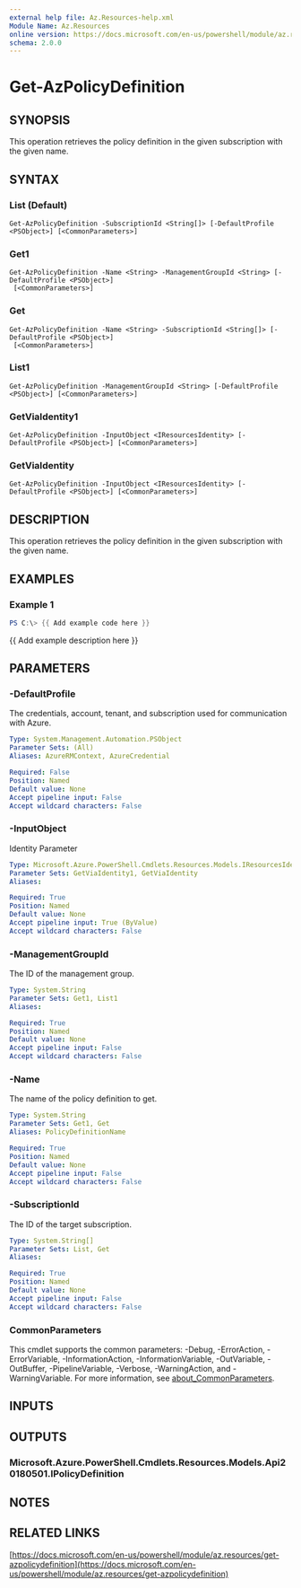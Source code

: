 ```yaml
---
external help file: Az.Resources-help.xml
Module Name: Az.Resources
online version: https://docs.microsoft.com/en-us/powershell/module/az.resources/get-azpolicydefinition
schema: 2.0.0
---
```


# Get-AzPolicyDefinition

## SYNOPSIS
This operation retrieves the policy definition in the given subscription with the given name.

## SYNTAX

### List (Default)
```
Get-AzPolicyDefinition -SubscriptionId <String[]> [-DefaultProfile <PSObject>] [<CommonParameters>]
```

### Get1
```
Get-AzPolicyDefinition -Name <String> -ManagementGroupId <String> [-DefaultProfile <PSObject>]
 [<CommonParameters>]
```

### Get
```
Get-AzPolicyDefinition -Name <String> -SubscriptionId <String[]> [-DefaultProfile <PSObject>]
 [<CommonParameters>]
```

### List1
```
Get-AzPolicyDefinition -ManagementGroupId <String> [-DefaultProfile <PSObject>] [<CommonParameters>]
```

### GetViaIdentity1
```
Get-AzPolicyDefinition -InputObject <IResourcesIdentity> [-DefaultProfile <PSObject>] [<CommonParameters>]
```

### GetViaIdentity
```
Get-AzPolicyDefinition -InputObject <IResourcesIdentity> [-DefaultProfile <PSObject>] [<CommonParameters>]
```

## DESCRIPTION
This operation retrieves the policy definition in the given subscription with the given name.

## EXAMPLES

### Example 1
```powershell
PS C:\> {{ Add example code here }}
```

{{ Add example description here }}

## PARAMETERS

### -DefaultProfile
The credentials, account, tenant, and subscription used for communication with Azure.

```yaml
Type: System.Management.Automation.PSObject
Parameter Sets: (All)
Aliases: AzureRMContext, AzureCredential

Required: False
Position: Named
Default value: None
Accept pipeline input: False
Accept wildcard characters: False
```

### -InputObject
Identity Parameter

```yaml
Type: Microsoft.Azure.PowerShell.Cmdlets.Resources.Models.IResourcesIdentity
Parameter Sets: GetViaIdentity1, GetViaIdentity
Aliases:

Required: True
Position: Named
Default value: None
Accept pipeline input: True (ByValue)
Accept wildcard characters: False
```

### -ManagementGroupId
The ID of the management group.

```yaml
Type: System.String
Parameter Sets: Get1, List1
Aliases:

Required: True
Position: Named
Default value: None
Accept pipeline input: False
Accept wildcard characters: False
```

### -Name
The name of the policy definition to get.

```yaml
Type: System.String
Parameter Sets: Get1, Get
Aliases: PolicyDefinitionName

Required: True
Position: Named
Default value: None
Accept pipeline input: False
Accept wildcard characters: False
```

### -SubscriptionId
The ID of the target subscription.

```yaml
Type: System.String[]
Parameter Sets: List, Get
Aliases:

Required: True
Position: Named
Default value: None
Accept pipeline input: False
Accept wildcard characters: False
```

### CommonParameters
This cmdlet supports the common parameters: -Debug, -ErrorAction, -ErrorVariable, -InformationAction, -InformationVariable, -OutVariable, -OutBuffer, -PipelineVariable, -Verbose, -WarningAction, and -WarningVariable. For more information, see [about_CommonParameters](http://go.microsoft.com/fwlink/?LinkID=113216).

## INPUTS

## OUTPUTS

### Microsoft.Azure.PowerShell.Cmdlets.Resources.Models.Api20180501.IPolicyDefinition
## NOTES

## RELATED LINKS

[https://docs.microsoft.com/en-us/powershell/module/az.resources/get-azpolicydefinition](https://docs.microsoft.com/en-us/powershell/module/az.resources/get-azpolicydefinition)

